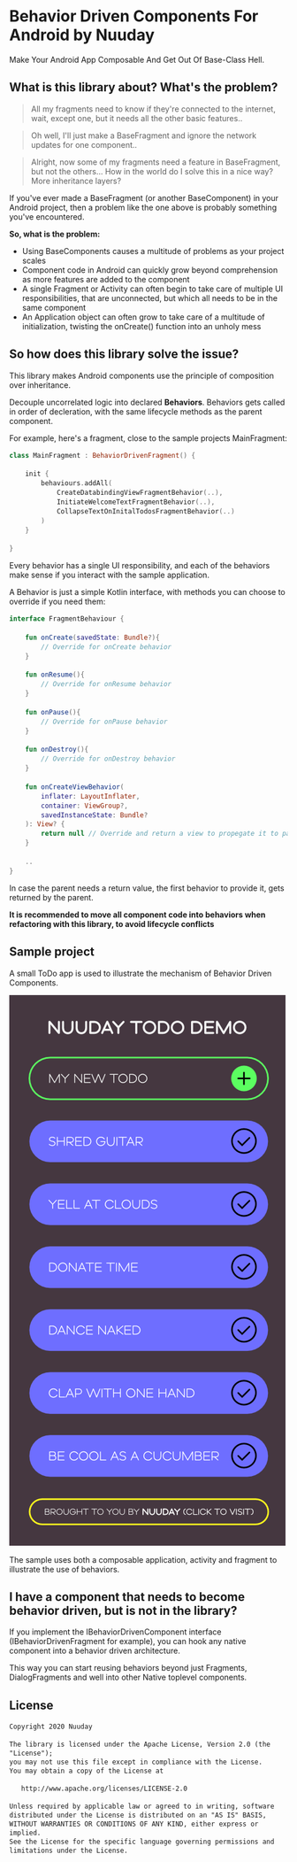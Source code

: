 # Behavior Driven Components For Android by Nuuday
Make Your Android App Composable And Get Out Of Base-Class Hell.

## What is this library about? What's the problem?
>All my fragments need to know if they're connected to the internet, wait, except one, but it needs all the other basic features..

>Oh well, I'll just make a BaseFragment and ignore the network updates for one component..

>Alright, now some of my fragments need a feature in BaseFragment, but not the others... How in the world do I solve this in a nice way? More inheritance layers?

If you've ever made a BaseFragment (or another BaseComponent) in your Android project, then a problem like the one above is probably something you've encountered. 

**So, what is the problem:**
- Using BaseComponents causes a multitude of problems as your project scales
- Component code in Android can quickly grow beyond comprehension as more features are added to the component
- A single Fragment or Activity can often begin to take care of multiple UI responsibilities, that are unconnected, but which all needs to be in the same component 
- An Application object can often grow to take care of a multitude of initialization, twisting the onCreate() function into an unholy mess

## So how does this library solve the issue?
This library makes Android components use the principle of composition over inheritance.

Decouple uncorrelated logic into declared **Behaviors**. Behaviors gets called in order of decleration, with the same lifecycle methods as the parent component.

For example, here's a fragment, close to the sample projects MainFragment:

```kotlin
class MainFragment : BehaviorDrivenFragment() {

    init {
        behaviours.addAll(
            CreateDatabindingViewFragmentBehavior(..),
            InitiateWelcomeTextFragmentBehavior(..),
            CollapseTextOnInitalTodosFragmentBehavior(..)
        )
    }
    
}
```

Every behavior has a single UI responsibility, and each of the behaviors make sense if you interact with the sample application. 

A Behavior is just a simple Kotlin interface, with methods you can choose to override if you need them:

```kotlin
interface FragmentBehaviour {

    fun onCreate(savedState: Bundle?){
        // Override for onCreate behavior
    }

    fun onResume(){
        // Override for onResume behavior
    }

    fun onPause(){
        // Override for onPause behavior
    }
    
    fun onDestroy(){
        // Override for onDestroy behavior
    }

    fun onCreateViewBehavior(
        inflater: LayoutInflater,
        container: ViewGroup?,
        savedInstanceState: Bundle?
    ): View? {
        return null // Override and return a view to propegate it to parent fragment
    }

    ..
}
```

In case the parent needs a return value, the first behavior to provide it, gets returned by the parent.

**It is recommended to move all component code into behaviors when refactoring with this library, to avoid lifecycle conflicts**

## Sample project
A small ToDo app is used to illustrate the mechanism of Behavior Driven Components.

![](design/design_screenshot.png)

The sample uses both a composable application, activity and fragment to illustrate the use of behaviors.

## I have a component that needs to become behavior driven, but is not in the library?
If you implement the IBehaviorDrivenComponent interface (IBehaviorDrivenFragment for example), you can hook any native component into a behavior driven architecture.

This way you can start reusing behaviors beyond just Fragments, DialogFragments and well into other Native toplevel components.

License
-------

    Copyright 2020 Nuuday

    The library is licensed under the Apache License, Version 2.0 (the "License");
    you may not use this file except in compliance with the License.
    You may obtain a copy of the License at

       http://www.apache.org/licenses/LICENSE-2.0

    Unless required by applicable law or agreed to in writing, software
    distributed under the License is distributed on an "AS IS" BASIS,
    WITHOUT WARRANTIES OR CONDITIONS OF ANY KIND, either express or implied.
    See the License for the specific language governing permissions and
    limitations under the License.



